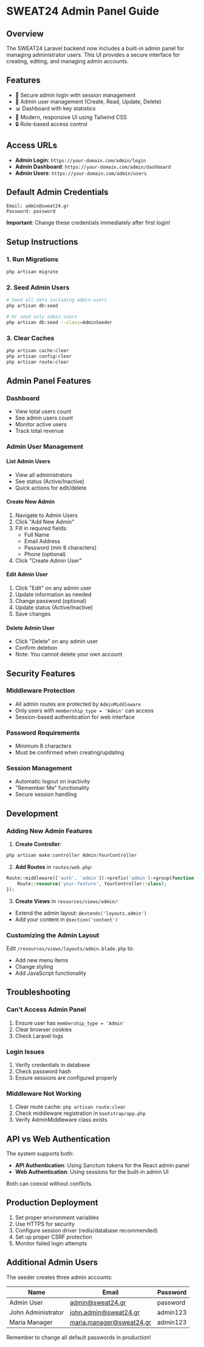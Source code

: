 # SWEAT24 Admin Panel Guide

## Overview

The SWEAT24 Laravel backend now includes a built-in admin panel for managing administrator users. This UI provides a secure interface for creating, editing, and managing admin accounts.

## Features

- 🔐 Secure admin login with session management
- 👥 Admin user management (Create, Read, Update, Delete)
- 📊 Dashboard with key statistics
- 🎨 Modern, responsive UI using Tailwind CSS
- 🔒 Role-based access control

## Access URLs

- **Admin Login**: `https://your-domain.com/admin/login`
- **Admin Dashboard**: `https://your-domain.com/admin/dashboard`
- **Admin Users**: `https://your-domain.com/admin/users`

## Default Admin Credentials

```
Email: admin@sweat24.gr
Password: password
```

**Important**: Change these credentials immediately after first login!

## Setup Instructions

### 1. Run Migrations
```bash
php artisan migrate
```

### 2. Seed Admin Users
```bash
# Seed all data including admin users
php artisan db:seed

# Or seed only admin users
php artisan db:seed --class=AdminSeeder
```

### 3. Clear Caches
```bash
php artisan cache:clear
php artisan config:clear
php artisan route:clear
```

## Admin Panel Features

### Dashboard
- View total users count
- See admin users count
- Monitor active users
- Track total revenue

### Admin User Management

#### List Admin Users
- View all administrators
- See status (Active/Inactive)
- Quick actions for edit/delete

#### Create New Admin
1. Navigate to Admin Users
2. Click "Add New Admin"
3. Fill in required fields:
   - Full Name
   - Email Address
   - Password (min 8 characters)
   - Phone (optional)
4. Click "Create Admin User"

#### Edit Admin User
1. Click "Edit" on any admin user
2. Update information as needed
3. Change password (optional)
4. Update status (Active/Inactive)
5. Save changes

#### Delete Admin User
- Click "Delete" on any admin user
- Confirm deletion
- Note: You cannot delete your own account

## Security Features

### Middleware Protection
- All admin routes are protected by `AdminMiddleware`
- Only users with `membership_type = 'Admin'` can access
- Session-based authentication for web interface

### Password Requirements
- Minimum 8 characters
- Must be confirmed when creating/updating

### Session Management
- Automatic logout on inactivity
- "Remember Me" functionality
- Secure session handling

## Development

### Adding New Admin Features

1. **Create Controller**:
```php
php artisan make:controller Admin/YourController
```

2. **Add Routes** in `routes/web.php`:
```php
Route::middleware(['auth', 'admin'])->prefix('admin')->group(function () {
    Route::resource('your-feature', YourController::class);
});
```

3. **Create Views** in `resources/views/admin/`:
- Extend the admin layout: `@extends('layouts.admin')`
- Add your content in `@section('content')`

### Customizing the Admin Layout

Edit `/resources/views/layouts/admin.blade.php` to:
- Add new menu items
- Change styling
- Add JavaScript functionality

## Troubleshooting

### Can't Access Admin Panel
1. Ensure user has `membership_type = 'Admin'`
2. Clear browser cookies
3. Check Laravel logs

### Login Issues
1. Verify credentials in database
2. Check password hash
3. Ensure sessions are configured properly

### Middleware Not Working
1. Clear route cache: `php artisan route:clear`
2. Check middleware registration in `bootstrap/app.php`
3. Verify AdminMiddleware class exists

## API vs Web Authentication

The system supports both:
- **API Authentication**: Using Sanctum tokens for the React admin panel
- **Web Authentication**: Using sessions for the built-in admin UI

Both can coexist without conflicts.

## Production Deployment

1. Set proper environment variables
2. Use HTTPS for security
3. Configure session driver (redis/database recommended)
4. Set up proper CSRF protection
5. Monitor failed login attempts

## Additional Admin Users

The seeder creates three admin accounts:

| Name | Email | Password |
|------|-------|----------|
| Admin User | admin@sweat24.gr | password |
| John Administrator | john.admin@sweat24.gr | admin123 |
| Maria Manager | maria.manager@sweat24.gr | admin123 |

Remember to change all default passwords in production!